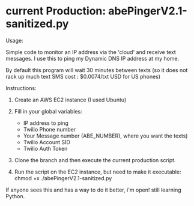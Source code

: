 # current Production: abePingerV2.1-sanitized.py

Usage:

Simple code to monitor an IP address via the 'cloud' and receive text messages. I use this to ping my Dynamic DNS IP address at my home.

By default this program will wait 30 minutes between texts (so it does not rack up much text SMS cost : $0.0074/txt USD for US phones)




Instructions:


1. Create an AWS EC2 instance (I used Ubuntu)
2. Fill in your global variables: 
    - IP address to ping
    - Twilio Phone number
    - Your Message number (ABE_NUMBER), where you want the texts)
    - Twilio Account SID
    - Twilio Auth Token

3. Clone the branch and then execute the current production script. 
4. Run the script on the EC2 instance, but need to make it executable: chmod +x ./abePingerV2.1-sanitized.py

If anyone sees this and has a way to do it better, i'm open! still learning Python. 
